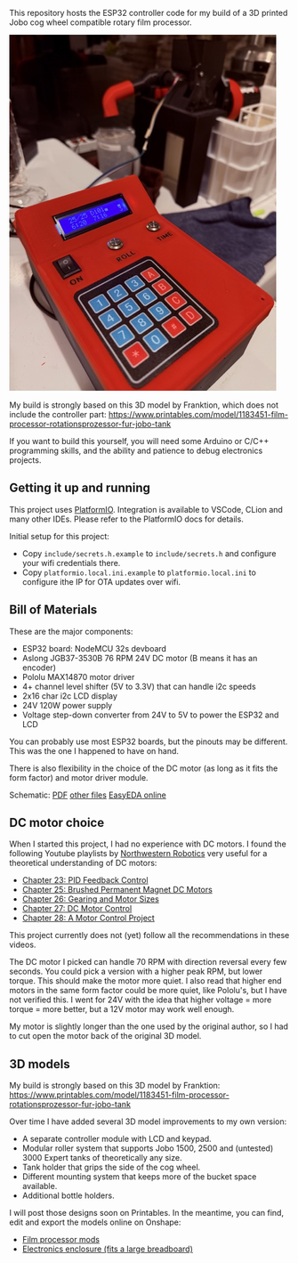 This repository hosts the ESP32 controller code for my build of a 3D printed Jobo cog wheel compatible rotary film processor.

![The controller in its enclosure](doc/images/controller-enclosure.jpeg)

My build is strongly based on this 3D model by Franktion, which does not include the controller part:
https://www.printables.com/model/1183451-film-processor-rotationsprozessor-fur-jobo-tank

If you want to build this yourself, you will need some Arduino or C/C++ programming skills, and the ability and patience to debug electronics projects.

## Getting it up and running

This project uses [PlatformIO](https://platformio.org/). Integration is available to VSCode, CLion and many other IDEs. Please refer to the PlatformIO docs for details.

Initial setup for this project:

- Copy `include/secrets.h.example` to `include/secrets.h` and configure your wifi credentials there.
- Copy `platformio.local.ini.example` to `platformio.local.ini` to configure ithe IP for OTA updates over wifi.

## Bill of Materials

These are the major components:

- ESP32 board: NodeMCU 32s devboard
- Aslong JGB37-3530B 76 RPM 24V DC motor (B means it has an encoder)
- Pololu MAX14870 motor driver
- 4+ channel level shifter (5V to 3.3V) that can handle i2c speeds
- 2x16 char i2c LCD display
- 24V 120W power supply
- Voltage step-down converter from 24V to 5V to power the ESP32 and LCD

You can probably use most ESP32 boards, but the pinouts may be different. This was the one I happened to have on hand.

There is also flexibility in the choice of the DC motor (as long as it fits the form factor) and motor driver module.

Schematic: 
[PDF](doc/schematic/filmprocessor-schematic.pdf) 
[other files](doc/schematic/)
[EasyEDA online](https://oshwlab.com/wojas1/film-processor) 

## DC motor choice

When I started this project, I had no experience with DC motors.  I found the following Youtube playlists by [Northwestern Robotics](https://www.youtube.com/@NorthwesternRobotics) very useful for a theoretical understanding of DC motors:

- [Chapter 23: PID Feedback Control](https://www.youtube.com/watch?v=taSlxgvvrBM&list=PLggLP4f-rq02ecj0q0VB9jEbfua8lOc_E)
- [Chapter 25: Brushed Permanent Magnet DC Motors](https://www.youtube.com/watch?v=Mj2bV03mVM8&list=PLggLP4f-rq02o8CuzclHrbdVCEZ1noFEj)
- [Chapter 26: Gearing and Motor Sizes](https://www.youtube.com/watch?v=D1chF7_pIR0&list=PLggLP4f-rq02tJpO5NUa-w0wP_fL_n72n&pp=0gcJCacEOCosWNin)
- [Chapter 27: DC Motor Control](https://www.youtube.com/watch?v=6R_3jHeimiE&list=PLggLP4f-rq03w7Bm5M-EjF8Yn4wL_M7HW)
- [Chapter 28: A Motor Control Project](https://www.youtube.com/watch?v=sMXWoYCmfm4&list=PLggLP4f-rq03WhWvWauGd9ex6ZXGLtrdd)

This project currently does not (yet) follow all the recommendations in these videos.

The DC motor I picked can handle 70 RPM with direction reversal every few seconds. You could pick a version with a higher peak RPM, but lower torque. This should make the motor more quiet. I also read that higher end motors in the same form factor could be more quiet, like Pololu's, but I have not verified this. I went for 24V with the idea that higher voltage = more torque = more better, but a 12V motor may work well enough.

My motor is slightly longer than the one used by the original author, so I had to cut open the motor back of the original 3D model.

## 3D models

My build is strongly based on this 3D model by Franktion:
https://www.printables.com/model/1183451-film-processor-rotationsprozessor-fur-jobo-tank

Over time I have added several 3D model improvements to my own version:

- A separate controller module with LCD and keypad.
- Modular roller system that supports Jobo 1500, 2500 and (untested) 3000 Expert tanks of theoretically any size.
- Tank holder that grips the side of the cog wheel.
- Different mounting system that keeps more of the bucket space available.
- Additional bottle holders.

I will post those designs soon on Printables. In the meantime, you can find, edit and export the models online on Onshape:

- [Film processor mods](https://cad.onshape.com/documents/dad66181e28faef3e8099250/w/1cc0961eebf6790e2034b129/e/8cc60a3bbd29adb3a399e7eb)
- [Electronics enclosure (fits a large breadboard)](https://cad.onshape.com/documents/0af428b88356e718e09b213c/w/1fa9feddcfb3c9018ca2779d/e/8c1548d2bf6ed86b74a06db7)


